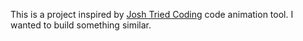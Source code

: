 This is a project inspired by [Josh Tried Coding](https://www.youtube.com/watch?v=OXk6Eabu7uM&t=115s&ab_channel=Joshtriedcoding) code animation tool.
I wanted to build something similar.